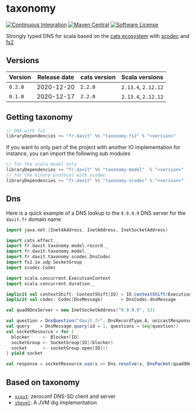 # taxonomy

[![Continuous Integration](https://github.com/RustedBones/taxonomy/workflows/Continuous%20Integration/badge.svg?branch=master)](https://github.com/RustedBones/taxonomy/actions?query=branch%3Amaster+workflow%3A"Continuous+Integration")
[![Maven Central](https://maven-badges.herokuapp.com/maven-central/fr.davit/taxonomy_2.13/badge.svg)](https://maven-badges.herokuapp.com/maven-central/fr.davit/taxonomy_2.13)
[![Software License](https://img.shields.io/badge/license-Apache%202-brightgreen.svg?style=flat)](LICENSE)

Strongly typed DNS for scala based on the [cats ecosystem](https://github.com/typelevel/cats)
with [scodec](https://github.com/scodec/scodec) 
and [fs2](https://github.com/typelevel/fs2)

## Versions

| Version | Release date | cats version | Scala versions      |
| ------- | ------------ | -----------  | ------------------- |
| `0.2.0` | 2020-12-20   | `2.2.0`      | `2.13.4`, `2.12.12` |
| `0.1.0` | 2020-12-17   | `2.2.0`      | `2.13.4`, `2.12.12` |


## Getting taxonomy

```sbt
// DNS with fs2
libraryDependencies += "fr.davit" %% "taxonomy-fs2" % "<version>"
```

If you want to only part of the project with another IO implementation for instance,
you can import the following sub modules

```sbt
// for the scala model only
libraryDependencies += "fr.davit" %% "taxonomy-model"  % "<version>"
// for the binary protocol with scodec
libraryDependencies += "fr.davit" %% "taxonomy-scodec" % "<version>"
```

## Dns

Here is a quick example of a DNS lookup to the `9.9.9.9` DNS server for the `davit.fr` domain name

```scala
import java.net.{Inet4Address, InetAddress, InetSocketAddress}

import cats.effect._
import fr.davit.taxonomy.model.record._
import fr.davit.taxonomy.model._
import fr.davit.taxonomy.scodec.DnsCodec
import fs2.io.udp.SocketGroup
import scodec.Codec

import scala.concurrent.ExecutionContext
import scala.concurrent.duration._

implicit val contextShift: ContextShift[IO] = IO.contextShift(ExecutionContext.global)
implicit val codec: Codec[DnsMessage]       = DnsCodec.dnsMessage

val quad9DnsServer = new InetSocketAddress("9.9.9.9", 53)

val question = DnsQuestion("davit.fr", DnsRecordType.A, unicastResponse = false, DnsRecordClass.Internet)
val query    = DnsMessage.query(id = 1, questions = Seq(question))
val socketResource = for {
  blocker     <- Blocker[IO]
  socketGroup <- SocketGroup[IO](blocker)
  socket      <- socketGroup.open[IO]()
} yield socket

val response = socketResource.use(s => Dns.resolve(s, DnsPacket(quad9DnsServer, query))).unsafeRunSync()
```

## Based on taxonomy

- [`scout`](https://github.com/RustedBones/scout): zeroconf DNS-SD client and server
- [`shovel`](https://github.com/RustedBones/shovel): A JVM dig implementation
